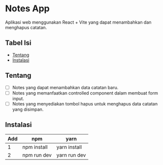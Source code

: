 # Notes App

Aplikasi web menggunakan React + Vite yang dapat menambahkan dan menghapus catatan.

## Tabel Isi

- [Tentang](#tentang)
- [Instalasi](#instalasi)

## Tentang

- [ ] Notes yang dapat menambahkan data catatan baru.
- [ ] Notes yang memanfaatkan controlled component dalam membuat form input.
- [ ] Notes yang menyediakan tombol hapus untuk menghapus data catatan yang disimpan.

## Instalasi

| Add | npm         | yarn         |
| --- | ----------- | ------------ |
| 1   | npm install | yarn install |
| 2   | npm run dev | yarn run dev |
